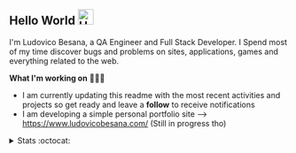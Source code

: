 ## Hello World <img src="https://user-images.githubusercontent.com/1303154/88677602-1635ba80-d120-11ea-84d8-d263ba5fc3c0.gif" width="28px" alt="Hello">



I'm Ludovico Besana, a QA Engineer and Full Stack Developer. I Spend most of my time discover bugs and problems on sites, applications, games and everything related to the web.


  
**What I'm working on** 👨🏻‍💻

- I am currently updating this readme with the most recent activities and projects so get ready and leave a **follow** to receive notifications
- I am developing a simple personal portfolio site --> https://www.ludovicobesana.com/ (Still in progress tho)

<details>
<summary>
  Stats :octocat:
</summary>

#### GitHub Stats :bar_chart:

<img align="left" src="https://github-readme-streak-stats.herokuapp.com/?user=ludovicobesana&theme=dark" />
<img align="left" src="https://github-readme-stats.vercel.app/api?username=ludovicobesana&count_private=true&theme=dark" />
<img align="left" src="https://github-readme-stats.vercel.app/api/wakatime?username=ludovicobesana&theme=dark" />

</details>
